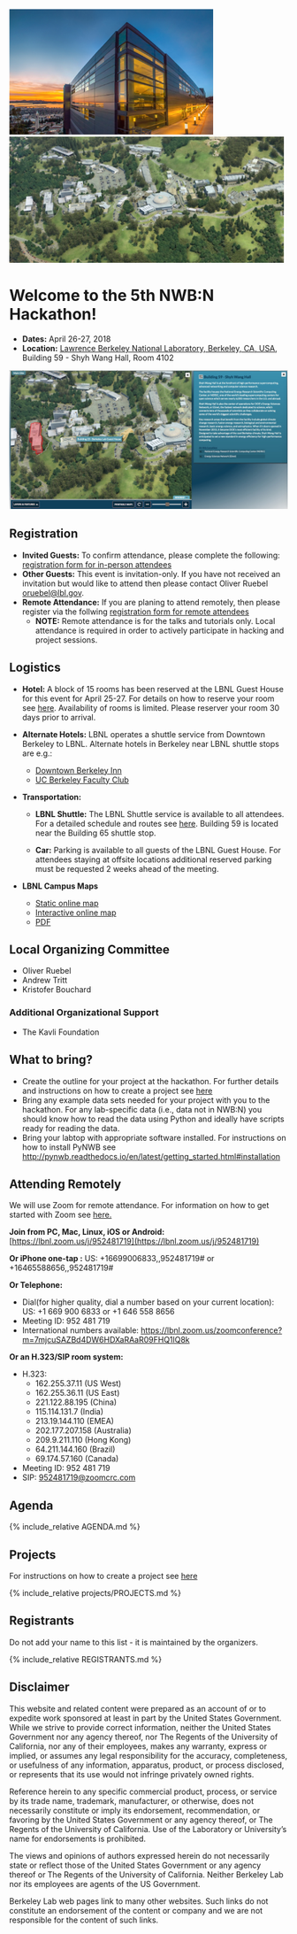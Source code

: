 <a href="http://photos.lbl.gov/bp/#/folder/628671/39809453"><img alt="Lawrence Berkeley National Laboratory" src="misc/building59_wang_hall.jpg" height="228"></a> <a href="http://map.lbl.gov/"><img alt="Lawrence Berkeley National Laboratory" src="misc/lbnl_campus.jpg" height="228"></a>

# Welcome to the 5th NWB:N Hackathon!

- **Dates:** April 26-27, 2018
- **Location:** [Lawrence Berkeley National Laboratory, Berkeley, CA, USA](https://www.google.com/maps/place/Building+59+-+Shyh+Wang+Hall/@37.87585,-122.2540609,16.75z/data=!4m8!1m2!2m1!1sLBNL+Building+59!3m4!1s0x80857c3cbb4f1a65:0x8ba74e1cfa0e0623!8m2!3d37.8761533!4d-122.2530404), Building 59 - Shyh Wang Hall, Room 4102

<a href="http://map.lbl.gov/#UMAP_2012091840117|BLD_2013013161357"><img alt="Lawrence Berkeley National Laboratory" src="misc/lbnl_campus_wang_hall.jpg" width="800"></a>

## Registration

- **Invited Guests:** To confirm attendance, please complete the following: [registration form for in-person attendees](https://goo.gl/forms/qjn1UJPVLMUVSXdG3)
- **Other Guests:** This event is invitation-only. If you have not received an invitation but would like to attend then please contact Oliver Ruebel <oruebel@lbl.gov>.
- **Remote Attendance:** If you are planing to attend remotely, then please register via the follwing [registration form for remote attendees](https://goo.gl/forms/pX2mjaYsmk7nvoxl2)
   - **NOTE:** Remote attendance is for the talks and tutorials only. Local attendance is required in order to actively participate in hacking and project sessions.

## Logistics

- **Hotel:** A block of 15 rooms has been reserved at the LBNL Guest House for this event for April 25-27. For details on how to reserve your room see [here](travel/lbnl_guest_house_information.pdf). Availability of rooms is limited. Please reserver your room 30 days prior to arrival.

- **Alternate Hotels:** LBNL operates a shuttle service from Downtown Berkeley to LBNL. Alternate hotels in Berkeley near LBNL shuttle stops are e.g.:

   * [Downtown Berkeley Inn](http://www.downtownberkeleyinn.com/)
   * [UC Berkeley Faculty Club](https://www.berkeleyfacultyclub.com/)

- **Transportation:**

  - **LBNL Shuttle:** The LBNL Shuttle service is available to all attendees. For a detailed schedule and routes see [here](http://www2.lbl.gov/Workplace/Facilities/Support/Busses/all_routes.html#sched). Building 59 is located near the Building 65 shuttle stop.

  - **Car:** Parking is available to all guests of the LBNL Guest House. For attendees staying at offsite locations additional reserved parking must be requested 2 weeks ahead of the meeting.

- **LBNL Campus Maps**

   - [Static online map](http://www2.lbl.gov/Workplace/lab-site-map.html)
   - [Interactive online map](http://map.lbl.gov/#UMAP_2012091840117)
   - [PDF](http://www2.lbl.gov/assets/img/maps/visitor_map.pdf)
   
## Local Organizing Committee

* Oliver Ruebel
* Andrew Tritt
* Kristofer Bouchard

### Additional Organizational Support

- The Kavli Foundation

## What to bring?

* Create the outline for your project at the hackathon. For further details and instructions on how to create a project see [here](projects/README.md)
* Bring any example data sets needed for your project with you to the hackathon. For any lab-specific data (i.e., data not in NWB:N) you should know how to read the data using Python and ideally have scripts ready for reading the data.  
* Bring your labtop with appropriate software installed. For instructions on how to install PyNWB see http://pynwb.readthedocs.io/en/latest/getting_started.html#installation

   
## Attending Remotely

We will use Zoom for remote attendance. For information on how to get started with Zoom see [here.](https://support.zoom.us/hc/en-us/articles/201362033-Getting-Started-on-PC-and-Mac)

**Join from PC, Mac, Linux, iOS or Android:** [https://lbnl.zoom.us/j/952481719](https://lbnl.zoom.us/j/952481719)

**Or iPhone one-tap :** US: +16699006833,,952481719# or +16465588656,,952481719#

**Or Telephone:**

- Dial(for higher quality, dial a number based on your current location): US: +1 669 900 6833 or +1 646 558 8656
- Meeting ID: 952 481 719
- International numbers available: https://lbnl.zoom.us/zoomconference?m=7mjcuSAZBd4DW6HDXaRAaR09FHQ1lQ8k

**Or an H.323/SIP room system:**

- H.323:
  - 162.255.37.11 (US West)
  - 162.255.36.11 (US East)
  - 221.122.88.195 (China)
  - 115.114.131.7 (India)
  - 213.19.144.110 (EMEA)
  - 202.177.207.158 (Australia)
  - 209.9.211.110 (Hong Kong)
  - 64.211.144.160 (Brazil)
  - 69.174.57.160 (Canada)
- Meeting ID: 952 481 719
- SIP: 952481719@zoomcrc.com

## Agenda

<!-- ORGANIZERS: please edit AGENDA.md -->

{% include_relative AGENDA.md %}

## Projects

<a name="ProjectsList"/>

For instructions on how to create a project see [here](projects/README.md)

{% include_relative projects/PROJECTS.md %}

## Registrants

Do not add your name to this list - it is maintained by the organizers.

<!-- ORGANIZERS: please edit REGISTRANTS.md -->

{% include_relative REGISTRANTS.md %}

## Disclaimer

This website and related content were prepared as an account of or to expedite work sponsored at least in part by the United States Government. While we strive to provide correct information, neither the United States Government nor any agency thereof, nor The Regents of the University of California, nor any of their employees, makes any warranty, express or implied, or assumes any legal responsibility for the accuracy, completeness, or usefulness of any information, apparatus, product, or process disclosed, or represents that its use would not infringe privately owned rights.

Reference herein to any specific commercial product, process, or service by its trade name, trademark, manufacturer, or otherwise, does not necessarily constitute or imply its endorsement, recommendation, or favoring by the United States Government or any agency thereof, or The Regents of the University of California.  Use of the Laboratory or University’s name for endorsements is prohibited.

The views and opinions of authors expressed herein do not necessarily state or reflect those of the United States Government or any agency thereof or The Regents of the University of California.  Neither Berkeley Lab nor its employees are agents of the US Government.

Berkeley Lab web pages link to many other websites.  Such links do not constitute an endorsement of the content or company and we are not responsible for the content of such links.

